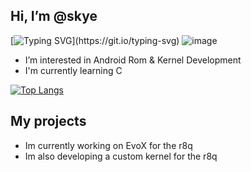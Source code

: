 ## Hi, I’m @skye
[![Typing SVG](https://readme-typing-svg.demolab.com/?lines=wen+gib+voLTE+for+aosp+smasnug?;wen+gib+18382fps+gamingrom+babaji?)](https://git.io/typing-svg)
![image](https://camo.githubusercontent.com/972c64401862d6b00d73b76042d183ed069e6bd2ec21992ce07331ef67547c2c/68747470733a2f2f696d672e736869656c64732e696f2f62616467652f416e64726f69642d3344444338343f7374796c653d666f722d7468652d6261646765266c6f676f3d616e64726f6964266c6f676f436f6c6f723d7768697465)

- I’m interested in Android Rom & Kernel Development
- I'm currently learning C

[![Top Langs](https://github-readme-stats.vercel.app/api/top-langs/?username=skye-pa1n&layout=compact)](https://github.com/anuraghazra/github-readme-stats)


## My projects

- Im currently working on EvoX for the r8q
- Im also developing a custom kernel for the r8q

<!---
skye-pa1n/skye-pa1n is a ✨ special ✨ repository because its `README.md` (this file) appears on your GitHub profile.
You can click the Preview link to take a look at your changes.
--->
